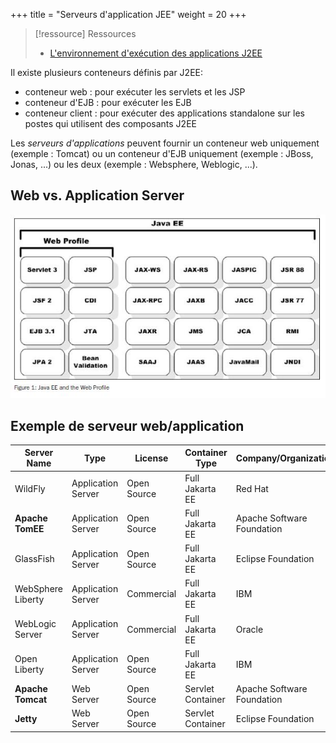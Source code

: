 +++
title = "Serveurs d'application JEE"
weight = 20
+++

> [!ressource] Ressources
> - [L'environnement d'exécution des applications J2EE](https://www.jmdoudoux.fr/java/dej/chap-j2ee-javaee.htm#j2ee-javaee-3)

Il existe plusieurs conteneurs définis par J2EE:
- conteneur web : pour exécuter les servlets et les JSP
- conteneur d'EJB : pour exécuter les EJB
- conteneur client : pour exécuter des applications standalone sur les postes qui utilisent des composants J2EE

Les *serveurs d'applications* peuvent fournir un conteneur web uniquement (exemple : Tomcat) ou un conteneur d'EJB uniquement (exemple : JBoss, Jonas, ...) ou les deux (exemple : Websphere, Weblogic, ...).

## Web vs. Application Server
![web vs application servers](images/jee.png)

## Exemple de serveur web/application

| Server Name       | Type               | License     | Container Type    | Company/Organization       |
| ----------------- | ------------------ | ----------- | ----------------- | -------------------------- |
| WildFly           | Application Server | Open Source | Full Jakarta EE   | Red Hat                    |
| **Apache TomEE**  | Application Server | Open Source | Full Jakarta EE   | Apache Software Foundation |
| GlassFish         | Application Server | Open Source | Full Jakarta EE   | Eclipse Foundation         |
| WebSphere Liberty | Application Server | Commercial  | Full Jakarta EE   | IBM                        |
| WebLogic Server   | Application Server | Commercial  | Full Jakarta EE   | Oracle                     |
| Open Liberty      | Application Server | Open Source | Full Jakarta EE   | IBM                        |
| **Apache Tomcat** | Web Server         | Open Source | Servlet Container | Apache Software Foundation |
| **Jetty**         | Web Server         | Open Source | Servlet Container | Eclipse Foundation         |
